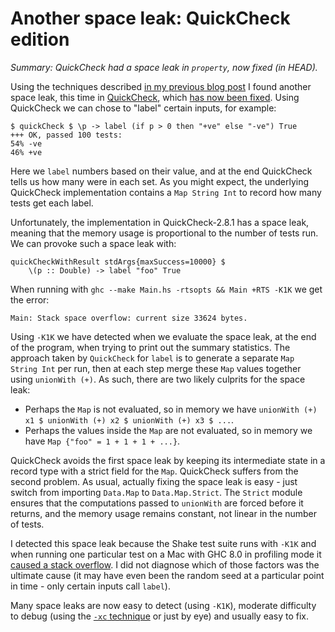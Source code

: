 # Another space leak: QuickCheck edition

_Summary: QuickCheck had a space leak in `property`, now fixed (in HEAD)._ 

Using the techniques described [in my previous blog post](http://neilmitchell.blogspot.com/2015/09/detecting-space-leaks.html) I found another space leak, this time in [QuickCheck](https://hackage.haskell.org/package/QuickCheck), which [has now been fixed](https://github.com/nick8325/quickcheck/pull/93). Using QuickCheck we can chose to "label" certain inputs, for example:

    $ quickCheck $ \p -> label (if p > 0 then "+ve" else "-ve") True
    +++ OK, passed 100 tests:
    54% -ve
    46% +ve

Here we `label` numbers based on their value, and at the end QuickCheck tells us how many were in each set. As you might expect, the underlying QuickCheck implementation contains a `Map String Int` to record how many tests get each label.

Unfortunately, the implementation in QuickCheck-2.8.1 has a space leak, meaning that the memory usage is proportional to the number of tests run. We can provoke such a space leak with:

    quickCheckWithResult stdArgs{maxSuccess=10000} $
        \(p :: Double) -> label "foo" True

When running with `ghc --make Main.hs -rtsopts && Main +RTS -K1K` we get the error:

    Main: Stack space overflow: current size 33624 bytes.

Using `-K1K` we have detected when we evaluate the space leak, at the end of the program, when trying to print out the summary statistics. The approach taken by `QuickCheck` for `label` is to generate a separate `Map String Int` per run, then at each step merge these `Map` values together using `unionWith (+)`. As such, there are two likely culprits for the space leak:

* Perhaps the `Map` is not evaluated, so in memory we have `unionWith (+) x1 $ unionWith (+) x2 $ unionWith (+) x3 $ ...`. 
* Perhaps the values inside the `Map` are not evaluated, so in memory we have `Map {"foo" = 1 + 1 + 1 + ...}`.

QuickCheck avoids the first space leak by keeping its intermediate state in a record type with a strict field for the `Map`. QuickCheck suffers from the second problem. As usual, actually fixing the space leak is easy - just switch from importing `Data.Map` to `Data.Map.Strict`. The `Strict` module ensures that the computations passed to `unionWith` are forced before it returns, and the memory usage remains constant, not linear in the number of tests.

I detected this space leak because the Shake test suite runs with `-K1K` and when running one particular test on a Mac with GHC 8.0 in profiling mode it [caused a stack overflow](https://github.com/ndmitchell/shake/issues/450). I did not diagnose which of those factors was the ultimate cause (it may have even been the random seed at a particular point in time - only certain inputs call `label`).

Many space leaks are now easy to detect (using `-K1K`), moderate difficulty to debug (using the [`-xc` technique](http://neilmitchell.blogspot.com/2015/09/detecting-space-leaks.html) or just by eye) and usually easy to fix.